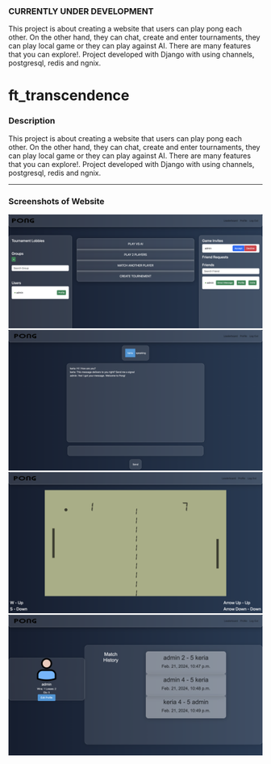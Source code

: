 ### CURRENTLY UNDER DEVELOPMENT ###

This project is about creating a website that users can play pong each other. On the other hand, they can chat, create and enter tournaments, they can play local game or they can play against AI. There are many features that you can explore!. Project developed with Django with using channels, postgresql, redis and ngnix.

# ft_transcendence

### Description
This project is about creating a website that users can play pong each other. On the other hand, they can chat, create and enter tournaments, they can play local game or they can play against AI. There are many features that you can explore!. Project developed with Django with using channels, postgresql, redis and ngnix.


***
### Screenshots of Website
![pong1](/screenshots/pong1.png)
![pong2](/screenshots/pong2.png)
![pong3](/screenshots/pong3.png)
![pong4](/screenshots/pong4.png)
